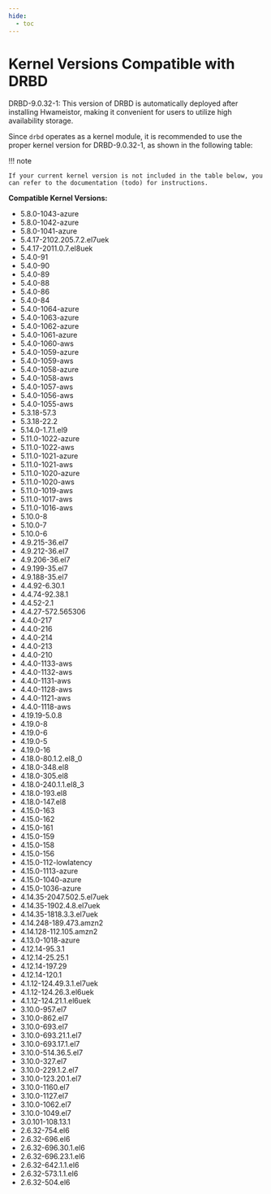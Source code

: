 ```yaml
---
hide:
  - toc
---
```


# Kernel Versions Compatible with DRBD

DRBD-9.0.32-1: This version of DRBD is automatically deployed after installing Hwameistor, making it convenient for users to utilize high availability storage.

Since `drbd` operates as a kernel module, it is recommended to use the proper kernel version for DRBD-9.0.32-1, as shown in the following table:

!!! note

    If your current kernel version is not included in the table below, you can refer to the documentation (todo) for instructions.

**Compatible Kernel Versions:**

- 5.8.0-1043-azure
- 5.8.0-1042-azure
- 5.8.0-1041-azure
- 5.4.17-2102.205.7.2.el7uek
- 5.4.17-2011.0.7.el8uek
- 5.4.0-91
- 5.4.0-90
- 5.4.0-89
- 5.4.0-88
- 5.4.0-86
- 5.4.0-84
- 5.4.0-1064-azure
- 5.4.0-1063-azure
- 5.4.0-1062-azure
- 5.4.0-1061-azure
- 5.4.0-1060-aws
- 5.4.0-1059-azure
- 5.4.0-1059-aws
- 5.4.0-1058-azure
- 5.4.0-1058-aws
- 5.4.0-1057-aws
- 5.4.0-1056-aws
- 5.4.0-1055-aws
- 5.3.18-57.3
- 5.3.18-22.2
- 5.14.0-1.7.1.el9
- 5.11.0-1022-azure
- 5.11.0-1022-aws
- 5.11.0-1021-azure
- 5.11.0-1021-aws
- 5.11.0-1020-azure
- 5.11.0-1020-aws
- 5.11.0-1019-aws
- 5.11.0-1017-aws
- 5.11.0-1016-aws
- 5.10.0-8
- 5.10.0-7
- 5.10.0-6
- 4.9.215-36.el7
- 4.9.212-36.el7
- 4.9.206-36.el7
- 4.9.199-35.el7
- 4.9.188-35.el7
- 4.4.92-6.30.1
- 4.4.74-92.38.1
- 4.4.52-2.1
- 4.4.27-572.565306
- 4.4.0-217
- 4.4.0-216
- 4.4.0-214
- 4.4.0-213
- 4.4.0-210
- 4.4.0-1133-aws
- 4.4.0-1132-aws
- 4.4.0-1131-aws
- 4.4.0-1128-aws
- 4.4.0-1121-aws
- 4.4.0-1118-aws
- 4.19.19-5.0.8
- 4.19.0-8
- 4.19.0-6
- 4.19.0-5
- 4.19.0-16
- 4.18.0-80.1.2.el8_0
- 4.18.0-348.el8
- 4.18.0-305.el8
- 4.18.0-240.1.1.el8_3
- 4.18.0-193.el8
- 4.18.0-147.el8
- 4.15.0-163
- 4.15.0-162
- 4.15.0-161
- 4.15.0-159
- 4.15.0-158
- 4.15.0-156
- 4.15.0-112-lowlatency
- 4.15.0-1113-azure
- 4.15.0-1040-azure
- 4.15.0-1036-azure
- 4.14.35-2047.502.5.el7uek
- 4.14.35-1902.4.8.el7uek
- 4.14.35-1818.3.3.el7uek
- 4.14.248-189.473.amzn2
- 4.14.128-112.105.amzn2
- 4.13.0-1018-azure
- 4.12.14-95.3.1
- 4.12.14-25.25.1
- 4.12.14-197.29
- 4.12.14-120.1
- 4.1.12-124.49.3.1.el7uek
- 4.1.12-124.26.3.el6uek
- 4.1.12-124.21.1.el6uek
- 3.10.0-957.el7
- 3.10.0-862.el7
- 3.10.0-693.el7
- 3.10.0-693.21.1.el7
- 3.10.0-693.17.1.el7
- 3.10.0-514.36.5.el7
- 3.10.0-327.el7
- 3.10.0-229.1.2.el7
- 3.10.0-123.20.1.el7
- 3.10.0-1160.el7
- 3.10.0-1127.el7
- 3.10.0-1062.el7
- 3.10.0-1049.el7
- 3.0.101-108.13.1
- 2.6.32-754.el6
- 2.6.32-696.el6
- 2.6.32-696.30.1.el6
- 2.6.32-696.23.1.el6
- 2.6.32-642.1.1.el6
- 2.6.32-573.1.1.el6
- 2.6.32-504.el6
